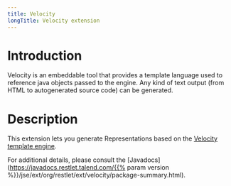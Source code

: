 ```yaml
---
title: Velocity
longTitle: Velocity extension
---
```

# Introduction

Velocity is an embeddable tool that provides a template language used to
reference java objects passed to the engine. Any kind of text output
(from HTML to autogenerated source code) can be generated.

# Description

This extension lets you generate Representations based on the [Velocity
template
engine](http://velocity.apache.org/engine/).

For additional details, please consult the
[Javadocs](https://javadocs.restlet.talend.com/{{% param version %}}/jse/ext/org/restlet/ext/velocity/package-summary.html).
